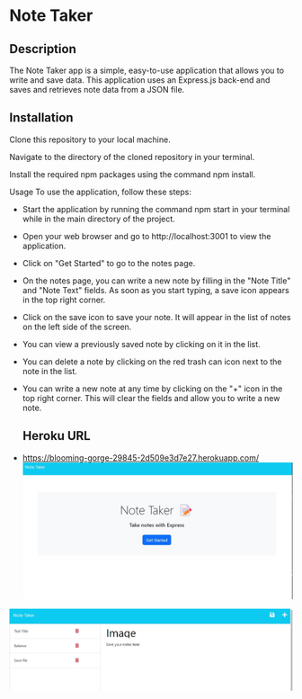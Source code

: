 
# Note Taker
## Description
The Note Taker app is a simple, easy-to-use application that allows you to write and save data. This application uses an Express.js back-end and saves and retrieves note data from a JSON file.

## Installation
Clone this repository to your local machine.

Navigate to the directory of the cloned repository in your terminal.

Install the required npm packages using the command npm install.

Usage
To use the application, follow these steps:

- Start the application by running the command npm start in your terminal while in the main directory of the project.

- Open your web browser and go to http://localhost:3001 to view the application.

- Click on "Get Started" to go to the notes page.

- On the notes page, you can write a new note by filling in the "Note Title" and "Note Text" fields. As soon as you start typing, a save icon appears in the top right corner.

- Click on the save icon to save your note. It will appear in the list of notes on the left side of the screen.

- You can view a previously saved note by clicking on it in the list.

- You can delete a note by clicking on the red trash can icon next to the note in the list.

- You can write a new note at any time by clicking on the "+" icon in the top right corner. This will clear the fields and allow you to write a new note.

  ## Heroku URL
- https://blooming-gorge-29845-2d509e3d7e27.herokuapp.com/
![img1](./Develop/public/assets/Note-Taker%20img.jpg)

![img1](./Develop/public/assets/testimage.jpg)